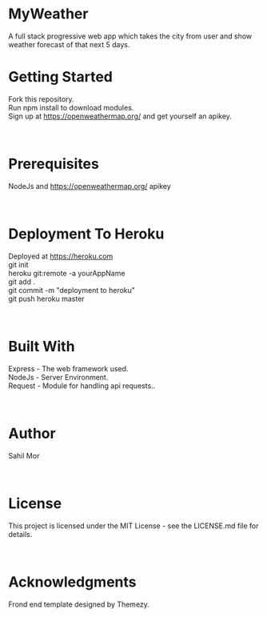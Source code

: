 # MyWeather
A full stack progressive web app which takes the city from user and show weather forecast of that next 5 days. <br />

# Getting Started
Fork this repository.<br />
Run npm install to download modules.<br />
Sign up at https://openweathermap.org/ and get yourself an apikey.<br />

<br />

# Prerequisites
NodeJs and https://openweathermap.org/ apikey<br />

<br />

# Deployment To Heroku
Deployed at https://heroku.com<br />
git init<br />
heroku git:remote -a yourAppName <br />
git add .<br />
git commit -m "deployment to heroku"<br />
git push heroku master<br />

<br />

# Built With 
Express - The web framework used.<br />
NodeJs - Server Environment.<br />
Request - Module for handling api requests..<br />

<br />

# Author
Sahil Mor<br />

<br />

# License
This project is licensed under the MIT License - see the LICENSE.md file for details.<br />

<br />

# Acknowledgments
Frond end template designed by Themezy.
